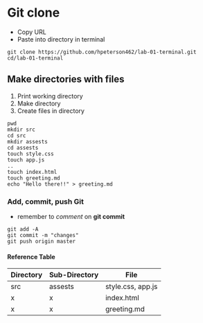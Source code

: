 # Git clone
* Copy URL
* Paste into directory in terminal
```
git clone https://github.com/hpeterson462/lab-01-terminal.git
cd/lab-01-terminal
```
## Make directories with files
1) Print working directory
1) Make directory
1) Create files in directory
```
pwd
mkdir src
cd src
mkdir assests
cd assests
touch style.css
touch app.js
..
touch index.html
touch greeting.md
echo "Hello there!!" > greeting.md
```
### Add, commit, push Git
* remember to *comment* on **git commit**
```
git add -A
git commit -m "changes"
git push origin master
```
#### Reference Table

Directory|Sub-Directory|File
---|---|---
src | assests | style.css, app.js
x | x | index.html
x | x | greeting.md

